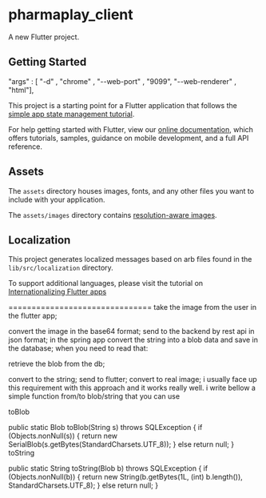 # pharmaplay_client

A new Flutter project.

## Getting Started

 "args" : [ "-d" , "chrome" , "--web-port" , "9099", "--web-renderer" ,  "html"],


This project is a starting point for a Flutter application that follows the
[simple app state management
tutorial](https://flutter.dev/docs/development/data-and-backend/state-mgmt/simple).

For help getting started with Flutter, view our
[online documentation](https://flutter.dev/docs), which offers tutorials,
samples, guidance on mobile development, and a full API reference.

## Assets

The `assets` directory houses images, fonts, and any other files you want to
include with your application.

The `assets/images` directory contains [resolution-aware
images](https://flutter.dev/docs/development/ui/assets-and-images#resolution-aware).

## Localization

This project generates localized messages based on arb files found in
the `lib/src/localization` directory.

To support additional languages, please visit the tutorial on
[Internationalizing Flutter
apps](https://flutter.dev/docs/development/accessibility-and-localization/internationalization)

===============================
take the image from the user in the flutter app;

convert the image in the base64 format;
send to the backend by rest api in json format;
in the spring app convert the string into a blob data and save in the database;
when you need to read that:

retrieve the blob from the db;

convert to the string;
send to flutter;
convert to real image;
i usually face up this requirement with this approach and it works really well. i write bellow a simple function from/to blob/string that you can use

toBlob

public static Blob toBlob(String s) throws SQLException {
   if (Objects.nonNull(s)) {
      return new SerialBlob(s.getBytes(StandardCharsets.UTF_8));
   } else return null;
}
toString

public static String toString(Blob b) throws SQLException {
   if (Objects.nonNull(b)) {
     return new String(b.getBytes(1L, (int) b.length()), StandardCharsets.UTF_8);
   } else return null;
}
